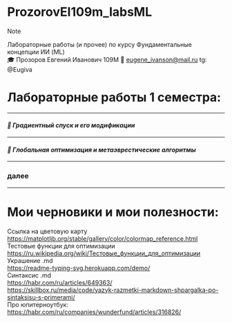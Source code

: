 # ProzorovEI109m_labsML

> [!NOTE]
> Лабораторные работы (и прочее) по курсу Фундаментальные концепции ИИ (ML)       
>🎓  Прозоров Евгений Иванович 109М
>📧 eugene_ivanson@mail.ru
>tg: @Eugiva



# Лабораторные работы 1 семестра:

----
#### ___📄 Градиентный спуск и его модификации___  #
----
#### ___📄 Глобальная оптимизация и метаэврестические алгоритмы___  #
----
### далее
----


# Мои черновики и мои полезности:
Ссылка на цветовую карту    
https://matplotlib.org/stable/gallery/color/colormap_reference.html         
Тестовые функции для оптимизации    
https://ru.wikipedia.org/wiki/Тестовые_функции_для_оптимизации    
Украшение .md    
https://readme-typing-svg.herokuapp.com/demo/      
Синтаксис .md    
https://habr.com/ru/articles/649363/    
https://skillbox.ru/media/code/yazyk-razmetki-markdown-shpargalka-po-sintaksisu-s-primerami/    
Про юпитерноутбук:    
https://habr.com/ru/companies/wunderfund/articles/316826/    
